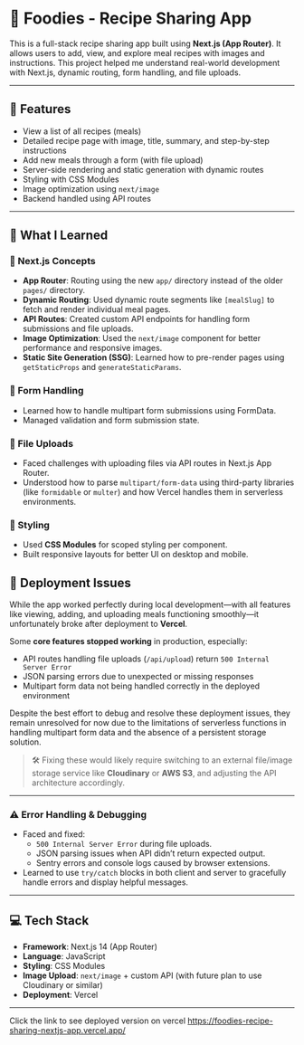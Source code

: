 # 🍲 Foodies - Recipe Sharing App

This is a full-stack recipe sharing app built using **Next.js (App Router)**. It allows users to add, view, and explore meal recipes with images and instructions. This project helped me understand real-world development with Next.js, dynamic routing, form handling, and file uploads.

---

## 🚀 Features

- View a list of all recipes (meals)
- Detailed recipe page with image, title, summary, and step-by-step instructions
- Add new meals through a form (with file upload)
- Server-side rendering and static generation with dynamic routes
- Styling with CSS Modules
- Image optimization using `next/image`
- Backend handled using API routes

---

## 🧠 What I Learned

### 📌 Next.js Concepts
- **App Router**: Routing using the new `app/` directory instead of the older `pages/` directory.
- **Dynamic Routing**: Used dynamic route segments like `[mealSlug]` to fetch and render individual meal pages.
- **API Routes**: Created custom API endpoints for handling form submissions and file uploads.
- **Image Optimization**: Used the `next/image` component for better performance and responsive images.
- **Static Site Generation (SSG)**: Learned how to pre-render pages using `getStaticProps` and `generateStaticParams`.

### 📝 Form Handling
- Learned how to handle multipart form submissions using FormData.
- Managed validation and form submission state.

### 📁 File Uploads
- Faced challenges with uploading files via API routes in Next.js App Router.
- Understood how to parse `multipart/form-data` using third-party libraries (like `formidable` or `multer`) and how Vercel handles them in serverless environments.

### 💅 Styling
- Used **CSS Modules** for scoped styling per component.
- Built responsive layouts for better UI on desktop and mobile.

## 🧨 Deployment Issues

While the app worked perfectly during local development—with all features like viewing, adding, and uploading meals functioning smoothly—it unfortunately broke after deployment to **Vercel**.

Some **core features stopped working** in production, especially:
- API routes handling file uploads (`/api/upload`) return `500 Internal Server Error`
- JSON parsing errors due to unexpected or missing responses
- Multipart form data not being handled correctly in the deployed environment

Despite the best effort to debug and resolve these deployment issues, they remain unresolved for now due to the limitations of serverless functions in handling multipart form data and the absence of a persistent storage solution.

> 🛠️ Fixing these would likely require switching to an external file/image storage service like **Cloudinary** or **AWS S3**, and adjusting the API architecture accordingly.

---



### ⚠️ Error Handling & Debugging
- Faced and fixed:
  - `500 Internal Server Error` during file uploads.
  - JSON parsing issues when API didn’t return expected output.
  - Sentry errors and console logs caused by browser extensions.
- Learned to use `try/catch` blocks in both client and server to gracefully handle errors and display helpful messages.

---

## 💻 Tech Stack

- **Framework**: Next.js 14 (App Router)
- **Language**: JavaScript
- **Styling**: CSS Modules
- **Image Upload**: `next/image` + custom API (with future plan to use Cloudinary or similar)
- **Deployment**: Vercel

---

Click the link to see deployed version on vercel
https://foodies-recipe-sharing-nextjs-app.vercel.app/

